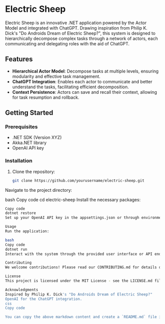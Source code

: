 # Electric Sheep

Electric Sheep is an innovative .NET application powered by the Actor Model and integrated with ChatGPT. Drawing inspiration from Philip K. Dick's "Do Androids Dream of Electric Sheep?", this system is designed to hierarchically decompose complex tasks through a network of actors, each communicating and delegating roles with the aid of ChatGPT.

## Features

- **Hierarchical Actor Model**: Decompose tasks at multiple levels, ensuring modularity and effective task management.
- **ChatGPT Integration**: Enables each actor to communicate and better understand the tasks, facilitating efficient decomposition.
- **Context Persistence**: Actors can save and recall their context, allowing for task resumption and rollback.

## Getting Started

### Prerequisites

- .NET SDK (Version XYZ)
- Akka.NET library
- OpenAI API key

### Installation

1. Clone the repository:
   ```bash
   git clone https://github.com/yourusername/electric-sheep.git
Navigate to the project directory:

bash
Copy code
cd electric-sheep
Install the necessary packages:

```bash
Copy code
dotnet restore
Set up your OpenAI API key in the appsettings.json or through environment variables.

Usage
Run the application:

bash
Copy code
dotnet run
Interact with the system through the provided user interface or API endpoints.

Contributing
We welcome contributions! Please read our CONTRIBUTING.md for details on our code of conduct and the process for submitting pull requests.

License
This project is licensed under the MIT License - see the LICENSE.md file for details.

Acknowledgments
Inspired by Philip K. Dick's "Do Androids Dream of Electric Sheep?"
OpenAI for the ChatGPT integration.
css
Copy code

You can copy the above markdown content and create a `README.md` file in your project repository. Adjustments might be needed based on your actual setup and preferences.
